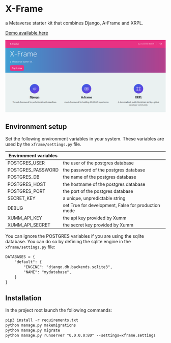 # X-Frame
a Metaverse starter kit that combines Django, A-Frame and XRPL.

[Demo available here](https://xframe.trilab.dev)

![Alt text](xframe_screen.png "X-Frame")

## Environment setup
Set the following environment variables in your system. 
These variables are used by the `xframe/settings.py` file.

| Environment variables  |                                                     |
|------------------------|-----------------------------------------------------|
| POSTGRES_USER          | the user of the postgres database                   |
| POSTGRES_PASSWORD      | the password of the postgres database               |
| POSTGRES_DB            | the name of the postgres database                   |
| POSTGRES_HOST          | the hostname of the postgres database               |
| POSTGRES_PORT          | the port of the postgres database                   |
| SECRET_KEY             | a unique, unpredictable string                      |
| DEBUG                  | set True for development, False for production mode |
| XUMM_API_KEY           | the api key provided by Xumm                        |
| XUMM_API_SECRET        | the secret key provided by Xumm                     |

You can ignore the POSTGRES variables if you are using the sqlite database. 
You can do so by defining the sqlite engine in the `xframe/settings.py` file:
```
DATABASES = {
    "default": {
        "ENGINE": "django.db.backends.sqlite3",
        "NAME": "mydatabase",
    }
}
```

## Installation
In the project root launch the following commands:
```
pip3 install -r requirements.txt
python manage.py makemigrations
python manage.py migrate
python manage.py runserver "0.0.0.0:80" --settings=xframe.settings
```